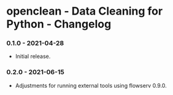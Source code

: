 # openclean - Data Cleaning for Python - Changelog

### 0.1.0 - 2021-04-28

* Initial release.


### 0.2.0 - 2021-06-15

* Adjustments for running external tools using flowserv 0.9.0.
